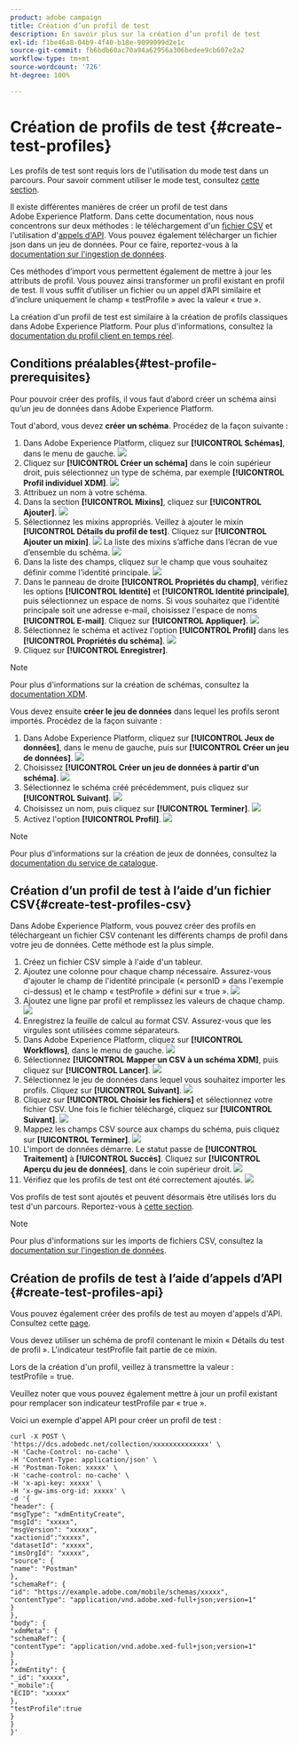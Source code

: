 ```yaml
---
product: adobe campaign
title: Création d’un profil de test
description: En savoir plus sur la création d’un profil de test
exl-id: f1be46a8-04b9-4f40-b18e-9099099d2e1c
source-git-commit: fb6bdb60ac70a94a62956a306bedee9cb607e2a2
workflow-type: tm+mt
source-wordcount: '726'
ht-degree: 100%

---
```


# Création de profils de test {#create-test-profiles}

Les profils de test sont requis lors de l&#39;utilisation du mode test dans un parcours. Pour savoir comment utiliser le mode test, consultez [cette section](../building-journeys/testing-the-journey.md).

Il existe différentes manières de créer un profil de test dans Adobe Experience Platform. Dans cette documentation, nous nous concentrons sur deux méthodes : le téléchargement d&#39;un [fichier CSV](../building-journeys/creating-test-profiles.md#create-test-profiles-csv) et l&#39;utilisation d&#39;[appels d&#39;API](../building-journeys/creating-test-profiles.md#create-test-profiles-api). Vous pouvez également télécharger un fichier json dans un jeu de données. Pour ce faire, reportez-vous à la [documentation sur l&#39;ingestion de données](https://experienceleague.adobe.com/docs/experience-platform/ingestion/tutorials/ingest-batch-data.html?lang=fr#add-data-to-dataset).

Ces méthodes d’import vous permettent également de mettre à jour les attributs de profil. Vous pouvez ainsi transformer un profil existant en profil de test. Il vous suffit d’utiliser un fichier ou un appel d’API similaire et d’inclure uniquement le champ « testProfile » avec la valeur « true ».

La création d&#39;un profil de test est similaire à la création de profils classiques dans Adobe Experience Platform. Pour plus d&#39;informations, consultez la [documentation du profil client en temps réel](https://experienceleague.adobe.com/docs/experience-platform/profile/home.html?lang=fr).

## Conditions préalables{#test-profile-prerequisites}

Pour pouvoir créer des profils, il vous faut d’abord créer un schéma ainsi qu’un jeu de données dans Adobe Experience Platform.

Tout d&#39;abord, vous devez **créer un schéma**. Procédez de la façon suivante :

1. Dans Adobe Experience Platform, cliquez sur **[!UICONTROL Schémas]**, dans le menu de gauche.
   ![](../assets/test-profiles-0.png)
1. Cliquez sur **[!UICONTROL Créer un schéma]** dans le coin supérieur droit, puis sélectionnez un type de schéma, par exemple **[!UICONTROL Profil individuel XDM]**.
   ![](../assets/test-profiles-1.png)
1. Attribuez un nom à votre schéma.
1. Dans la section **[!UICONTROL Mixins]**, cliquez sur **[!UICONTROL Ajouter]**.
   ![](../assets/test-profiles-1-bis.png)
1. Sélectionnez les mixins appropriés. Veillez à ajouter le mixin **[!UICONTROL Détails du profil de test]**. Cliquez sur **[!UICONTROL Ajouter un mixin]**.
   ![](../assets/test-profiles-1-ter.png)
La liste des mixins s’affiche dans l’écran de vue d’ensemble du schéma.
   ![](../assets/test-profiles-2.png)
1. Dans la liste des champs, cliquez sur le champ que vous souhaitez définir comme l&#39;identité principale.
   ![](../assets/test-profiles-3.png)
1. Dans le panneau de droite **[!UICONTROL Propriétés du champ]**, vérifiez les options **[!UICONTROL Identité]** et **[!UICONTROL Identité principale]**, puis sélectionnez un espace de noms. Si vous souhaitez que l&#39;identité principale soit une adresse e-mail, choisissez l&#39;espace de noms **[!UICONTROL E-mail]**. Cliquez sur **[!UICONTROL Appliquer]**.
   ![](../assets/test-profiles-4.png)
1. Sélectionnez le schéma et activez l&#39;option **[!UICONTROL Profil]** dans les **[!UICONTROL Propriétés du schéma]**.
   ![](../assets/test-profiles-5.png)
1. Cliquez sur **[!UICONTROL Enregistrer]**.

>[!NOTE]
>
>Pour plus d&#39;informations sur la création de schémas, consultez la [documentation XDM](https://experienceleague.adobe.com/docs/experience-platform/xdm/ui/resources/schemas.html?lang=fr#prerequisites).

Vous devez ensuite **créer le jeu de données** dans lequel les profils seront importés. Procédez de la façon suivante :

1. Dans Adobe Experience Platform, cliquez sur **[!UICONTROL Jeux de données]**, dans le menu de gauche, puis sur **[!UICONTROL Créer un jeu de données]**.
   ![](../assets/test-profiles-6.png)
1. Choisissez **[!UICONTROL Créer un jeu de données à partir d&#39;un schéma]**.
   ![](../assets/test-profiles-7.png)
1. Sélectionnez le schéma créé précédemment, puis cliquez sur **[!UICONTROL Suivant]**.
   ![](../assets/test-profiles-8.png)
1. Choisissez un nom, puis cliquez sur **[!UICONTROL Terminer]**.
   ![](../assets/test-profiles-9.png)
1. Activez l&#39;option **[!UICONTROL Profil]**.
   ![](../assets/test-profiles-10.png)

>[!NOTE]
>
> Pour plus d&#39;informations sur la création de jeux de données, consultez la [documentation du service de catalogue](https://experienceleague.adobe.com/docs/experience-platform/catalog/datasets/user-guide.html?lang=fr#getting-started).

## Création d’un profil de test à l’aide d’un fichier CSV{#create-test-profiles-csv}

Dans Adobe Experience Platform, vous pouvez créer des profils en téléchargeant un fichier CSV contenant les différents champs de profil dans votre jeu de données. Cette méthode est la plus simple.

1. Créez un fichier CSV simple à l&#39;aide d&#39;un tableur.
1. Ajoutez une colonne pour chaque champ nécessaire. Assurez-vous d&#39;ajouter le champ de l&#39;identité principale (« personID » dans l&#39;exemple ci-dessus) et le champ « testProfile » défini sur « true ».
   ![](../assets/test-profiles-11.png)
1. Ajoutez une ligne par profil et remplissez les valeurs de chaque champ.
   ![](../assets/test-profiles-12.png)
1. Enregistrez la feuille de calcul au format CSV. Assurez-vous que les virgules sont utilisées comme séparateurs.
1. Dans Adobe Experience Platform, cliquez sur **[!UICONTROL Workflows]**, dans le menu de gauche.
   ![](../assets/test-profiles-14.png)
1. Sélectionnez **[!UICONTROL Mapper un CSV à un schéma XDM]**, puis cliquez sur **[!UICONTROL Lancer]**.
   ![](../assets/test-profiles-16.png)
1. Sélectionnez le jeu de données dans lequel vous souhaitez importer les profils. Cliquez sur **[!UICONTROL Suivant]**.
   ![](../assets/test-profiles-17.png)
1. Cliquez sur **[!UICONTROL Choisir les fichiers]** et sélectionnez votre fichier CSV. Une fois le fichier téléchargé, cliquez sur **[!UICONTROL Suivant]**.
   ![](../assets/test-profiles-18.png)
1. Mappez les champs CSV source aux champs du schéma, puis cliquez sur **[!UICONTROL Terminer]**.
   ![](../assets/test-profiles-19.png)
1. L&#39;import de données démarre. Le statut passe de **[!UICONTROL Traitement]** à **[!UICONTROL Succès]**. Cliquez sur **[!UICONTROL Aperçu du jeu de données]**, dans le coin supérieur droit.
   ![](../assets/test-profiles-20.png)
1. Vérifiez que les profils de test ont été correctement ajoutés.
   ![](../assets/test-profiles-21.png)

Vos profils de test sont ajoutés et peuvent désormais être utilisés lors du test d&#39;un parcours. Reportez-vous à [cette section](../building-journeys/testing-the-journey.md).
>[!NOTE]
>
> Pour plus d&#39;informations sur les imports de fichiers CSV, consultez la [documentation sur l&#39;ingestion de données](https://experienceleague.adobe.com/docs/experience-platform/ingestion/tutorials/map-a-csv-file.html?lang=fr#tutorials).

## Création de profils de test à l’aide d’appels d’API {#create-test-profiles-api}

Vous pouvez également créer des profils de test au moyen d&#39;appels d&#39;API. Consultez cette [page](https://experienceleague.adobe.com/docs/experience-platform/profile/home.html?lang=fr).

Vous devez utiliser un schéma de profil contenant le mixin « Détails du test de profil ». L&#39;indicateur testProfile fait partie de ce mixin.

Lors de la création d&#39;un profil, veillez à transmettre la valeur : testProfile = true.

Veuillez noter que vous pouvez également mettre à jour un profil existant pour remplacer son indicateur testProfile par « true ».

Voici un exemple d&#39;appel API pour créer un profil de test :

```
curl -X POST \
'https://dcs.adobedc.net/collection/xxxxxxxxxxxxxx' \
-H 'Cache-Control: no-cache' \
-H 'Content-Type: application/json' \
-H 'Postman-Token: xxxxx' \
-H 'cache-control: no-cache' \
-H 'x-api-key: xxxxx' \
-H 'x-gw-ims-org-id: xxxxx' \
-d '{
"header": {
"msgType": "xdmEntityCreate",
"msgId": "xxxxx",
"msgVersion": "xxxxx",
"xactionid":"xxxxx",
"datasetId": "xxxxx",
"imsOrgId": "xxxxx",
"source": {
"name": "Postman"
},
"schemaRef": {
"id": "https://example.adobe.com/mobile/schemas/xxxxx",
"contentType": "application/vnd.adobe.xed-full+json;version=1"
}
},
"body": {
"xdmMeta": {
"schemaRef": {
"contentType": "application/vnd.adobe.xed-full+json;version=1"
}
},
"xdmEntity": {
"_id": "xxxxx",
"_mobile":{
"ECID": "xxxxx"
},
"testProfile":true
}
}
}'
```
